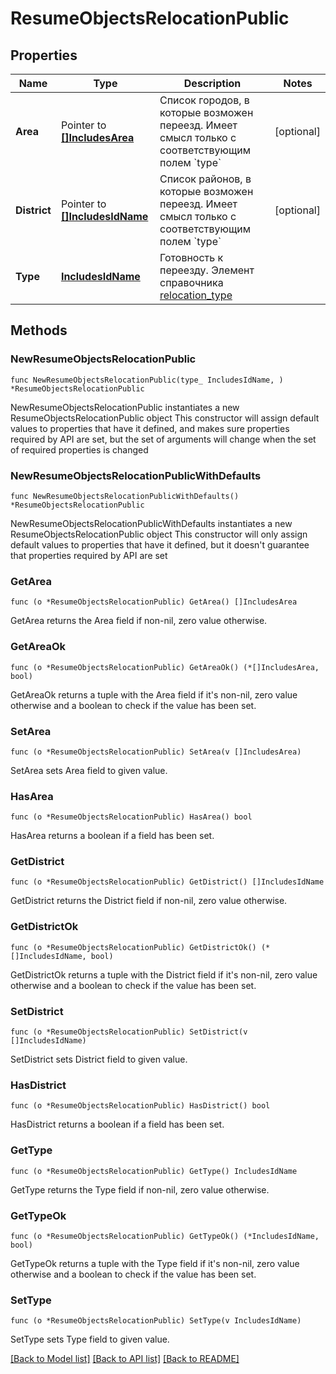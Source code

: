 # ResumeObjectsRelocationPublic

## Properties

Name | Type | Description | Notes
------------ | ------------- | ------------- | -------------
**Area** | Pointer to [**[]IncludesArea**](IncludesArea.md) | Список городов, в которые возможен переезд. Имеет смысл только с соответствующим полем &#x60;type&#x60; | [optional] 
**District** | Pointer to [**[]IncludesIdName**](IncludesIdName.md) | Список районов, в которые возможен переезд. Имеет смысл только с соответствующим полем &#x60;type&#x60; | [optional] 
**Type** | [**IncludesIdName**](IncludesIdName.md) | Готовность к переезду. Элемент справочника [relocation_type](#tag/Obshie-spravochniki/operation/get-dictionaries) | 

## Methods

### NewResumeObjectsRelocationPublic

`func NewResumeObjectsRelocationPublic(type_ IncludesIdName, ) *ResumeObjectsRelocationPublic`

NewResumeObjectsRelocationPublic instantiates a new ResumeObjectsRelocationPublic object
This constructor will assign default values to properties that have it defined,
and makes sure properties required by API are set, but the set of arguments
will change when the set of required properties is changed

### NewResumeObjectsRelocationPublicWithDefaults

`func NewResumeObjectsRelocationPublicWithDefaults() *ResumeObjectsRelocationPublic`

NewResumeObjectsRelocationPublicWithDefaults instantiates a new ResumeObjectsRelocationPublic object
This constructor will only assign default values to properties that have it defined,
but it doesn't guarantee that properties required by API are set

### GetArea

`func (o *ResumeObjectsRelocationPublic) GetArea() []IncludesArea`

GetArea returns the Area field if non-nil, zero value otherwise.

### GetAreaOk

`func (o *ResumeObjectsRelocationPublic) GetAreaOk() (*[]IncludesArea, bool)`

GetAreaOk returns a tuple with the Area field if it's non-nil, zero value otherwise
and a boolean to check if the value has been set.

### SetArea

`func (o *ResumeObjectsRelocationPublic) SetArea(v []IncludesArea)`

SetArea sets Area field to given value.

### HasArea

`func (o *ResumeObjectsRelocationPublic) HasArea() bool`

HasArea returns a boolean if a field has been set.

### GetDistrict

`func (o *ResumeObjectsRelocationPublic) GetDistrict() []IncludesIdName`

GetDistrict returns the District field if non-nil, zero value otherwise.

### GetDistrictOk

`func (o *ResumeObjectsRelocationPublic) GetDistrictOk() (*[]IncludesIdName, bool)`

GetDistrictOk returns a tuple with the District field if it's non-nil, zero value otherwise
and a boolean to check if the value has been set.

### SetDistrict

`func (o *ResumeObjectsRelocationPublic) SetDistrict(v []IncludesIdName)`

SetDistrict sets District field to given value.

### HasDistrict

`func (o *ResumeObjectsRelocationPublic) HasDistrict() bool`

HasDistrict returns a boolean if a field has been set.

### GetType

`func (o *ResumeObjectsRelocationPublic) GetType() IncludesIdName`

GetType returns the Type field if non-nil, zero value otherwise.

### GetTypeOk

`func (o *ResumeObjectsRelocationPublic) GetTypeOk() (*IncludesIdName, bool)`

GetTypeOk returns a tuple with the Type field if it's non-nil, zero value otherwise
and a boolean to check if the value has been set.

### SetType

`func (o *ResumeObjectsRelocationPublic) SetType(v IncludesIdName)`

SetType sets Type field to given value.



[[Back to Model list]](../README.md#documentation-for-models) [[Back to API list]](../README.md#documentation-for-api-endpoints) [[Back to README]](../README.md)


